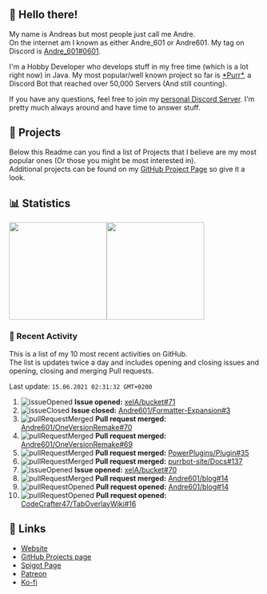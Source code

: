 <!-- Links -->
[andre]: https://discord.bio/p/andre601
[purr]: https://purrbot.site
[discord]: https://discord.gg/6dazXp6
[website]: https://andre601.ch
[github]: https://andre601.ch/projects
[spigot]: https://www.spigotmc.org/resources/authors/56829/
[patreon]: https://patreon.com/andre_601
[ko-fi]: https://ko-fi.com/andre_601

## 👋 Hello there!
My name is Andreas but most people just call me Andre.  
On the internet am I known as either Andre_601 or Andre601. My tag on Discord is [Andre_601#0601][andre].

I'm a Hobby Developer who develops stuff in my free time (which is a lot right now) in Java. My most popular/well known project so far is [\*Purr\*][purr], a Discord Bot that reached over 50,000 Servers (And still counting).

If you have any questions, feel free to join my [personal Discord Server][discord]. I'm pretty much always around and have time to answer stuff.

## 📁 Projects
Below this Readme can you find a list of Projects that I believe are my most popular ones (Or those you might be most interested in).  
Additional projects can be found on my [GitHub Project Page][github] so give it a look.

## 📊 Statistics
<img height="195px" src="https://github-readme-stats.vercel.app/api?username=Andre601&show_icons=true&hide_rank=true&title_color=3498db&bg_color=ffffff00&text_color=718096&disable_animations=true"><img height="195px" src="https://github-readme-stats.vercel.app/api/top-langs?username=Andre601&layout=compact&title_color=3498db&bg_color=ffffff00&text_color=718096">

### 📜 Recent Activity
This is a list of my 10 most recent activities on GitHub.  
The list is updates twice a day and includes opening and closing issues and opening, closing and merging Pull requests.

<!--RECENT_ACTIVITY:last_update-->
Last update: `15.06.2021 02:31:32 GMT+0200`
<!--RECENT_ACTIVITY:last_update_end-->
<!--RECENT_ACTIVITY:start-->
1. ![issueOpened] **Issue opened:** [xelA/bucket#71](https://github.com/xelA/bucket/issues/71)
2. ![issueClosed] **Issue closed:** [Andre601/Formatter-Expansion#3](https://github.com/Andre601/Formatter-Expansion/issues/3)
3. ![pullRequestMerged] **Pull request merged:** [Andre601/OneVersionRemake#70](https://github.com/Andre601/OneVersionRemake/pull/70)
4. ![pullRequestMerged] **Pull request merged:** [Andre601/OneVersionRemake#69](https://github.com/Andre601/OneVersionRemake/pull/69)
5. ![pullRequestMerged] **Pull request merged:** [PowerPlugins/Plugin#35](https://github.com/PowerPlugins/Plugin/pull/35)
6. ![pullRequestMerged] **Pull request merged:** [purrbot-site/Docs#137](https://github.com/purrbot-site/Docs/pull/137)
7. ![issueOpened] **Issue opened:** [xelA/bucket#70](https://github.com/xelA/bucket/issues/70)
8. ![pullRequestMerged] **Pull request merged:** [Andre601/blog#14](https://github.com/Andre601/blog/pull/14)
9. ![pullRequestOpened] **Pull request opened:** [Andre601/blog#14](https://github.com/Andre601/blog/pull/14)
10. ![pullRequestOpened] **Pull request opened:** [CodeCrafter47/TabOverlayWiki#16](https://github.com/CodeCrafter47/TabOverlayWiki/pull/16)
<!--RECENT_ACTIVITY:end-->

## 🔗 Links
- [Website]
- [GitHub Projects page][github]
- [Spigot Page][spigot]
- [Patreon]
- [Ko-fi]

<!-- Badges -->
[issueOpened]: https://cdn.jsdelivr.net/gh/Readme-Workflows/Readme-Icons@main/icons/octicons/IssueOpenedOld.svg
[issueClosed]: https://cdn.jsdelivr.net/gh/Readme-Workflows/Readme-Icons@main/icons/octicons/IssueClosedOld.svg

[pullRequestOpened]: https://cdn.jsdelivr.net/gh/Readme-Workflows/Readme-Icons@main/icons/octicons/PullRequestOpened.svg
[pullRequestClosed]: https://cdn.jsdelivr.net/gh/Readme-Workflows/Readme-Icons@main/icons/octicons/PullRequestClosed.svg
[pullRequestMerged]: https://cdn.jsdelivr.net/gh/Readme-Workflows/Readme-Icons@main/icons/octicons/PullRequestMerged.svg

[comment]: https://cdn.jsdelivr.net/gh/Readme-Workflows/Readme-Icons@main/icons/octicons/Comment.svg

[changesRequested]: https://cdn.jsdelivr.net/gh/Readme-Workflows/Readme-Icons@main/icons/octicons/RequestedChanges.svg
[approved]: https://cdn.jsdelivr.net/gh/Readme-Workflows/Readme-Icons@main/icons/octicons/ApprovedChanges.svg
[repoCreated]: https://cdn.jsdelivr.net/gh/Readme-Workflows/Readme-Icons@main/icons/octicons/Repository.svg

[release]: https://cdn.jsdelivr.net/gh/Readme-Workflows/Readme-Icons@main/icons/octicons/Release.svg
[star]: https://cdn.jsdelivr.net/gh/Readme-Workflows/Readme-Icons@main/icons/octicons/StarredRepository.svg
[wiki]: https://cdn.jsdelivr.net/gh/Readme-Workflows/Readme-Icons@main/icons/octicons/Wiki.svg
